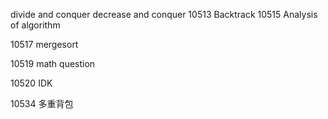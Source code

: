 divide and conquer
decrease and conquer
10513 Backtrack
10515 Analysis of algorithm

10517 mergesort

10519 math question

10520 IDK

10534 多重背包
